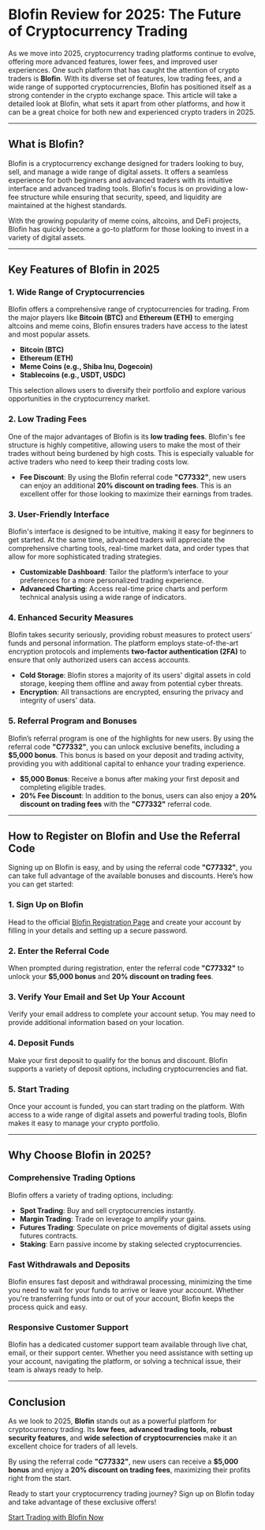 # Blofin Review for 2025: The Future of Cryptocurrency Trading

As we move into 2025, cryptocurrency trading platforms continue to evolve, offering more advanced features, lower fees, and improved user experiences. One such platform that has caught the attention of crypto traders is **Blofin**. With its diverse set of features, low trading fees, and a wide range of supported cryptocurrencies, Blofin has positioned itself as a strong contender in the crypto exchange space. This article will take a detailed look at Blofin, what sets it apart from other platforms, and how it can be a great choice for both new and experienced crypto traders in 2025.

---

## What is Blofin?

Blofin is a cryptocurrency exchange designed for traders looking to buy, sell, and manage a wide range of digital assets. It offers a seamless experience for both beginners and advanced traders with its intuitive interface and advanced trading tools. Blofin's focus is on providing a low-fee structure while ensuring that security, speed, and liquidity are maintained at the highest standards.

With the growing popularity of meme coins, altcoins, and DeFi projects, Blofin has quickly become a go-to platform for those looking to invest in a variety of digital assets.

---

## Key Features of Blofin in 2025

### 1. **Wide Range of Cryptocurrencies**
Blofin offers a comprehensive range of cryptocurrencies for trading. From the major players like **Bitcoin (BTC)** and **Ethereum (ETH)** to emerging altcoins and meme coins, Blofin ensures traders have access to the latest and most popular assets.

- **Bitcoin (BTC)**
- **Ethereum (ETH)**
- **Meme Coins (e.g., Shiba Inu, Dogecoin)**
- **Stablecoins (e.g., USDT, USDC)**

This selection allows users to diversify their portfolio and explore various opportunities in the cryptocurrency market.

### 2. **Low Trading Fees**
One of the major advantages of Blofin is its **low trading fees**. Blofin's fee structure is highly competitive, allowing users to make the most of their trades without being burdened by high costs. This is especially valuable for active traders who need to keep their trading costs low.

- **Fee Discount**: By using the Blofin referral code **"C77332"**, new users can enjoy an additional **20% discount on trading fees**. This is an excellent offer for those looking to maximize their earnings from trades.

### 3. **User-Friendly Interface**
Blofin's interface is designed to be intuitive, making it easy for beginners to get started. At the same time, advanced traders will appreciate the comprehensive charting tools, real-time market data, and order types that allow for more sophisticated trading strategies.

- **Customizable Dashboard**: Tailor the platform’s interface to your preferences for a more personalized trading experience.
- **Advanced Charting**: Access real-time price charts and perform technical analysis using a wide range of indicators.

### 4. **Enhanced Security Measures**
Blofin takes security seriously, providing robust measures to protect users’ funds and personal information. The platform employs state-of-the-art encryption protocols and implements **two-factor authentication (2FA)** to ensure that only authorized users can access accounts.

- **Cold Storage**: Blofin stores a majority of its users' digital assets in cold storage, keeping them offline and away from potential cyber threats.
- **Encryption**: All transactions are encrypted, ensuring the privacy and integrity of users' data.

### 5. **Referral Program and Bonuses**
Blofin’s referral program is one of the highlights for new users. By using the referral code **"C77332"**, you can unlock exclusive benefits, including a **$5,000 bonus**. This bonus is based on your deposit and trading activity, providing you with additional capital to enhance your trading experience.

- **$5,000 Bonus**: Receive a bonus after making your first deposit and completing eligible trades.
- **20% Fee Discount**: In addition to the bonus, users can also enjoy a **20% discount on trading fees** with the **"C77332"** referral code.

---

## How to Register on Blofin and Use the Referral Code

Signing up on Blofin is easy, and by using the referral code **"C77332"**, you can take full advantage of the available bonuses and discounts. Here’s how you can get started:

### 1. **Sign Up on Blofin**
Head to the official [Blofin Registration Page](https://blofin.com/register?referral_code=C77332) and create your account by filling in your details and setting up a secure password.

### 2. **Enter the Referral Code**
When prompted during registration, enter the referral code **"C77332"** to unlock your **$5,000 bonus** and **20% discount on trading fees**.

### 3. **Verify Your Email and Set Up Your Account**
Verify your email address to complete your account setup. You may need to provide additional information based on your location.

### 4. **Deposit Funds**
Make your first deposit to qualify for the bonus and discount. Blofin supports a variety of deposit options, including cryptocurrencies and fiat.

### 5. **Start Trading**
Once your account is funded, you can start trading on the platform. With access to a wide range of digital assets and powerful trading tools, Blofin makes it easy to manage your crypto portfolio.

---

## Why Choose Blofin in 2025?

### **Comprehensive Trading Options**
Blofin offers a variety of trading options, including:

- **Spot Trading**: Buy and sell cryptocurrencies instantly.
- **Margin Trading**: Trade on leverage to amplify your gains.
- **Futures Trading**: Speculate on price movements of digital assets using futures contracts.
- **Staking**: Earn passive income by staking selected cryptocurrencies.

### **Fast Withdrawals and Deposits**
Blofin ensures fast deposit and withdrawal processing, minimizing the time you need to wait for your funds to arrive or leave your account. Whether you're transferring funds into or out of your account, Blofin keeps the process quick and easy.

### **Responsive Customer Support**
Blofin has a dedicated customer support team available through live chat, email, or their support center. Whether you need assistance with setting up your account, navigating the platform, or solving a technical issue, their team is always ready to help.

---

## Conclusion

As we look to 2025, **Blofin** stands out as a powerful platform for cryptocurrency trading. Its **low fees**, **advanced trading tools**, **robust security features**, and **wide selection of cryptocurrencies** make it an excellent choice for traders of all levels. 

By using the referral code **"C77332"**, new users can receive a **$5,000 bonus** and enjoy a **20% discount on trading fees**, maximizing their profits right from the start. 

Ready to start your cryptocurrency trading journey? Sign up on Blofin today and take advantage of these exclusive offers!

[Start Trading with Blofin Now](https://blofin.com/register?referral_code=C77332)
